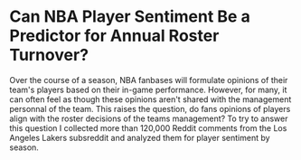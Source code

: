# Can NBA Player Sentiment Be a Predictor for Annual Roster Turnover?
Over the course of a season, NBA fanbases will formulate opinions of their team's players based on their in-game performance. However, for many, it can often feel as though these opinions aren't shared with the management personnal of the team. This raises the question, do fans opinions of players align with the roster decisions of the teams management? To try to answer this question I collected more than 120,000 Reddit comments from the Los Angeles Lakers subsreddit and analyzed them for player sentiment by season. 

